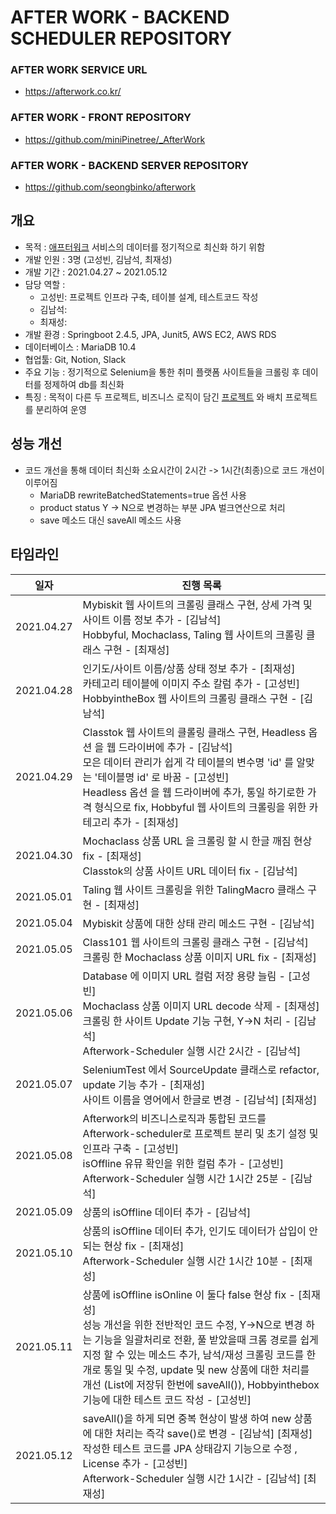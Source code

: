 # AFTER WORK - BACKEND SCHEDULER REPOSITORY

### AFTER WORK SERVICE URL

- https://afterwork.co.kr/

### AFTER WORK - FRONT REPOSITORY

- https://github.com/miniPinetree/_AfterWork

### AFTER WORK - BACKEND SERVER REPOSITORY

- https://github.com/seongbinko/afterwork

## 개요

- 목적 : [애프터워크](https://afterwork.co.kr/) 서비스의 데이터를 정기적으로 최신화 하기 위함
- 개발 인원 : 3명 (고성빈, 김남석, 최재성)
- 개발 기간 : 2021.04.27 ~ 2021.05.12  
- 담당 역할 : 
  - 고성빈: 프로젝트 인프라 구축, 테이블 설계, 테스트코드 작성
  - 김남석:
  - 최재성: 
- 개발 환경 : Springboot 2.4.5, JPA, Junit5, AWS EC2, AWS RDS
- 데이터베이스 : MariaDB 10.4
- 협업툴: Git, Notion, Slack
- 주요 기능 : 정기적으로 Selenium을 통한 취미 플랫폼 사이트들을 크롤링 후 데이터를 정제하여 db를 최신화
- 특징 : 목적이 다른 두 프로젝트, 비즈니스 로직이 담긴 [프로젝트](https://github.com/seongbinko/afterwork) 와 배치 프로젝트를 분리하여 운영  

## 성능 개선

- 코드 개선을 통해 데이터 최신화 소요시간이 2시간 -> 1시간(최종)으로 코드 개선이 이루어짐
  - MariaDB rewriteBatchedStatements=true 옵션 사용
  - product status Y -> N으로 변경하는 부분 JPA 벌크연산으로 처리
  - save 메소드 대신 saveAll 메소드 사용

## 타임라인

| 일자       | 진행 목록                                                    |
| ---------- | ------------------------------------------------------------ |
| 2021.04.27 | Mybiskit 웹 사이트의 크롤링 클래스 구현, 상세 가격 및 사이트 이름 정보 추가 - [김남석] <br/> Hobbyful, Mochaclass, Taling 웹 사이트의 크롤링 클래스 구현 - [최재성] |
| 2021.04.28 | 인기도/사이트 이름/상품 상태 정보 추가 - [최재성] <br/> 카테고리 테이블에 이미지 주소 칼럼 추가 - [고성빈] <br/> HobbyintheBox 웹 사이트의 크롤링 클래스 구현 - [김남석] |
| 2021.04.29 | Classtok 웹 사이트의 클롤링 클래스 구현, Headless 옵션 을 웹 드라이버에 추가 - [김남석] <br/> 모은 데이터 관리가 쉽게 각 테이블의 변수명 'id' 를 알맞는 '테이블명 id' 로 바꿈 - [고성빈] <br/> Headless 옵션 을 웹 드라이버에 추가, 통일 하기로한 가격 형식으로 fix, Hobbyful 웹  사이트의 크롤링을 위한 카테고리 추가 - [최재성]|
| 2021.04.30 | Mochaclass 상품 URL 을 크롤링 할 시 한글 깨짐 현상 fix - [최재성] <br/> Classtok의 상품 사이트 URL 데이터 fix - [김남석]|
| 2021.05.01 | Taling 웹 사이트 크롤링을 위한 TalingMacro 클래스 구현 - [최재성] |
| 2021.05.04 | Mybiskit 상품에 대한 상태 관리 메소드 구현 - [김남석] |
| 2021.05.05 | Class101 웹 사이트의 크롤링 클래스 구현 - [김남석] <br/> 크롤링 한 Mochaclass 상품 이미지 URL fix - [최재성] |
| 2021.05.06 | Database 에 이미지 URL 컬럼 저장 용량 늘림 - [고성빈] <br/> Mochaclass 상품 이미지 URL decode 삭제 - [최재성] <br/> 크롤링 한 사이트 Update 기능 구현, Y->N 처리 - [김남석] <br/> Afterwork-Scheduler 실행  시간 2시간 - [김남석] |
| 2021.05.07 | SeleniumTest 에서 SourceUpdate 클래스로 refactor, update 기능 추가 - [최재성] <br/> 사이트 이름을 영어에서 한글로 변경 - [김남석] [최재성]|
| 2021.05.08 | Afterwork의 비즈니스로직과 통합된 코드를 Afterwork-scheduler로 프로젝트 분리 및 초기 설정 및 인프라 구축 - [고성빈]<br> isOffline 유뮤 확인을 위한 컬럼 추가 - [고성빈] <br/> Afterwork-Scheduler 실행  시간 1시간 25분 - [김남석] |
| 2021.05.09 | 상품의 isOffline 데이터 추가 - [김남석] |
| 2021.05.10 | 상품의 isOffline 데이터 추가, 인기도 데이터가 삽입이 안되는 현상 fix - [최재성] <br/> Afterwork-Scheduler 실행  시간 1시간 10분 - [최재성] |
| 2021.05.11 | 상품에 isOffline isOnline 이 둘다 false 현상 fix - [최재성] <br/> 성능 개선을 위한 전반적인 코드 수정, Y->N으로 변경 하는 기능을 일괄처리로 전환, 풀 받았을때 크롬 경로를 쉽게 지정 할 수 있는 메소드 추가, 남석/재성 크롤링 코드를 한개로 통일 및 수정, update 및 new 상품에 대한 처리를 개선 (List에 저장뒤 한번에 saveAll()), Hobbyinthebox 기능에 대한 테스트 코드 작성 - [고성빈] |
| 2021.05.12 | saveAll()을 하게 되면 중복 현상이 발생 하여 new 상품에 대한 처리는 즉각 save()로 변경 - [김남석] [최재성] <br/> 작성한 테스트 코드를 JPA 상태감지 기능으로 수정 , License 추가 - [고성빈] <br/> Afterwork-Scheduler 실행  시간 1시간 - [김남석] [최재성] |
  
